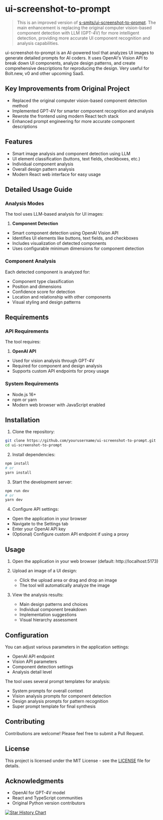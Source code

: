 # ui-screenshot-to-prompt

> This is an improved version of [s-smits/ui-screenshot-to-prompt](https://github.com/s-smits/ui-screenshot-to-prompt). The main enhancement is replacing the original computer vision-based component detection with LLM (GPT-4V) for more intelligent detection, providing more accurate UI component recognition and analysis capabilities.

ui-screenshot-to-prompt is an AI-powered tool that analyzes UI images to generate detailed prompts for AI coders. It uses OpenAI's Vision API to break down UI components, analyze design patterns, and create comprehensive descriptions for reproducing the design. Very useful for Bolt.new, v0 and other upcoming SaaS.

## Key Improvements from Original Project

- Replaced the original computer vision-based component detection method
- Implemented GPT-4V for smarter component recognition and analysis
- Rewrote the frontend using modern React tech stack
- Enhanced prompt engineering for more accurate component descriptions

## Features

- Smart image analysis and component detection using LLM
- UI element classification (buttons, text fields, checkboxes, etc.)
- Individual component analysis
- Overall design pattern analysis
- Modern React web interface for easy usage

## Detailed Usage Guide

### Analysis Modes

The tool uses LLM-based analysis for UI images:

1. **Component Detection**
- Smart component detection using OpenAI Vision API
- Identifies UI elements like buttons, text fields, and checkboxes
- Includes visualization of detected components
- Uses configurable minimum dimensions for component detection

### Component Analysis

Each detected component is analyzed for:
- Component type classification
- Position and dimensions
- Confidence score for detection
- Location and relationship with other components
- Visual styling and design patterns

## Requirements

### API Requirements

The tool requires:

1. **OpenAI API**
- Used for vision analysis through GPT-4V
- Required for component and design analysis
- Supports custom API endpoints for proxy usage

### System Requirements

- Node.js 16+
- npm or yarn
- Modern web browser with JavaScript enabled

## Installation

1. Clone the repository:
```bash
git clone https://github.com/yourusername/ui-screenshot-to-prompt.git
cd ui-screenshot-to-prompt
```

2. Install dependencies:
```bash
npm install
# or
yarn install
```

3. Start the development server:
```bash
npm run dev
# or
yarn dev
```

4. Configure API settings:
- Open the application in your browser
- Navigate to the Settings tab
- Enter your OpenAI API key
- (Optional) Configure custom API endpoint if using a proxy

## Usage

1. Open the application in your web browser (default: http://localhost:5173)

2. Upload an image of a UI design:
   - Click the upload area or drag and drop an image
   - The tool will automatically analyze the image

3. View the analysis results:
   - Main design patterns and choices
   - Individual component breakdown
   - Implementation suggestions
   - Visual hierarchy assessment

## Configuration

You can adjust various parameters in the application settings:

- OpenAI API endpoint
- Vision API parameters
- Component detection settings
- Analysis detail level

The tool uses several prompt templates for analysis:
- System prompts for overall context
- Vision analysis prompts for component detection
- Design analysis prompts for pattern recognition
- Super prompt template for final synthesis

## Contributing

Contributions are welcome! Please feel free to submit a Pull Request.

## License

This project is licensed under the MIT License - see the [LICENSE](LICENSE) file for details.

## Acknowledgments

- OpenAI for GPT-4V model
- React and TypeScript communities
- Original Python version contributors

[![Star History Chart](https://api.star-history.com/svg?repos=s-smits/ui-screenshot-to-prompt&type=Date)](https://star-history.com/#s-smits/ui-screenshot-to-prompt&Date)
